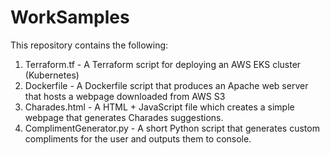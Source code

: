 # WorkSamples
This repository contains the following:
1. Terraform.tf - A Terraform script for deploying an AWS EKS cluster (Kubernetes)
2. Dockerfile - A Dockerfile script that produces an Apache web server that hosts a webpage downloaded from AWS S3
3. Charades.html - A HTML + JavaScript file which creates a simple webpage that generates Charades suggestions.
4. ComplimentGenerator.py - A short Python script that generates custom compliments for the user and outputs them to console.
